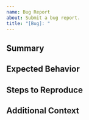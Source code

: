 ```yaml
---
name: Bug Report
about: Submit a bug report.
title: "[Bug]: "
---
```


<!--
Feature requests, code contributions, and bug reports are welcome!
Github/Gitlab submitted issues and PRs/MRs are handled on a best effort basis.
The SchedMD official issue tracker is at <https://support.schedmd.com/>.
-->

## Summary

<!--
Describe what the bug is.
Are there any workarounds?
-->

## Expected Behavior

<!--
Describe what you expect should happen.
-->

## Steps to Reproduce

<!--
Provide step to reproduce the bug.
-->

## Additional Context

<!--
Provide any other additional information here.
(e.g. source code snippets/links; conjecture of root cause)
-->
